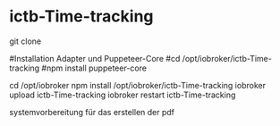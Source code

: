 # ictb-Time-tracking
git clone 

#Installation Adapter und Puppeteer-Core
#cd /opt/iobroker/ictb-Time-tracking
#npm install puppeteer-core

cd /opt/iobroker
npm install /opt/iobroker/ictb-Time-tracking
iobroker upload ictb-Time-tracking
iobroker restart ictb-Time-tracking


systemvorbereitung für das erstellen der pdf
